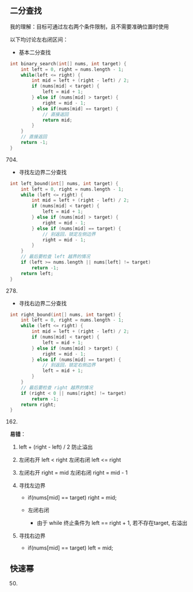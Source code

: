 ## 二分查找

我的理解：目标可通过左右两个条件限制，且不需要准确位置时使用

以下均讨论左右闭区间：

* 基本二分查找

```cpp
int binary_search(int[] nums, int target) {
    int left = 0, right = nums.length - 1; 
    while(left <= right) {
        int mid = left + (right - left) / 2;
        if (nums[mid] < target) {
            left = mid + 1;
        } else if (nums[mid] > target) {
            right = mid - 1; 
        } else if(nums[mid] == target) {
            // 直接返回
            return mid;
        }
    }
    // 直接返回
    return -1;
}
```

704.

* 寻找左边界二分查找
```cpp
int left_bound(int[] nums, int target) {
    int left = 0, right = nums.length - 1;
    while (left <= right) {
        int mid = left + (right - left) / 2;
        if (nums[mid] < target) {
            left = mid + 1;
        } else if (nums[mid] > target) {
            right = mid - 1;
        } else if (nums[mid] == target) {
            // 别返回，锁定左侧边界
            right = mid - 1;
        }
    }
    // 最后要检查 left 越界的情况
    if (left >= nums.length || nums[left] != target)
        return -1;
    return left;
}
```

278.

* 寻找右边界二分查找
```cpp
int right_bound(int[] nums, int target) {
    int left = 0, right = nums.length - 1;
    while (left <= right) {
        int mid = left + (right - left) / 2;
        if (nums[mid] < target) {
            left = mid + 1;
        } else if (nums[mid] > target) {
            right = mid - 1;
        } else if (nums[mid] == target) {
            // 别返回，锁定右侧边界
            left = mid + 1;
        }
    }
    // 最后要检查 right 越界的情况
    if (right < 0 || nums[right] != target)
        return -1;
    return right;
}
```

162.

**易错**：

1. left + (right - left) / 2 防止溢出

2. 左闭右开 left < right  左闭右闭 left <= right

3. 左闭右开 right = mid 左闭右闭 right = mid - 1

4. 寻找左边界

    * if(nums[mid] == target) right = mid;

    * 左闭右闭
        * 由于 while 终止条件为 left == right + 1, 若不存在target, 右溢出

5. 寻找右边界

    * if(nums[mid] == target) left = mid;

## 快速幂

50.

